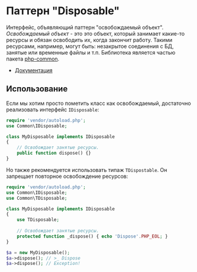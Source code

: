 # Паттерн "Disposable"

Интерфейс, объявляющий паттерн "освобождаемый объект". *Освобождаемый объект* - это это объект, который занимает какие-то ресурсы и обязан освободить их, когда закончит работу. Такими ресурсами, например, могут быть: незакрытое соединения с БД, занятые или временные файлы и т.п. Библиотека является частью пакета [php-common](https://github.com/gleb-mihalkov/php-common/).

* [Документация](https://gleb-mihalkov.github.io/php-common-disposable/)

## Использование

Если мы хотим просто пометить класс как освобождаемый, достаточно реализовать интерфейс `IDisposable`:

```php
require 'vendor/autoload.php';
use Common\IDisposable;

class MyDisposable implements IDisposable
{
    // Освобождает занятые ресурсы.
    public function dispose() {}
}
```

Но также рекомендуется использовать типаж `TDispostable`. Он запрещает повторное освобождение ресурсов:

```php
require 'vendor/autoload.php';
use Common\IDisposable;
use Common\TDisposable;

class MyDisposable implements IDisposable
{
    use TDisposable;
    
    // Освобождает занятые ресурсы.
    protected function _dispose() { echo 'Dispose'.PHP_EOL; }
}

$a = new MyDisposable();
$a->dispose(); // >_ Dispose
$a->dispose(); // Exception!
```